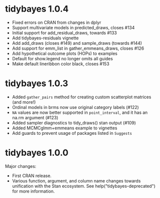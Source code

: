 # tidybayes 1.0.4

* Fixed errors on CRAN from changes in dplyr
* Support multivariate models in predicted_draws, closes #134
* Initial support for add_residual_draws, towards #133
* Add tidybayes-residuals vignette
* Add add_draws (closes #149) and sample_draws (towards #144)
* Add support for emm_list in gather_emmeans_draws, closes #126
* Add hypothetical outcome plots (HOPs) to examples
* Default for show.legend no longer omits all guides
* Make default lineribbon color black, closes #153


# tidybayes 1.0.3

* Added `gather_pairs` method for creating custom scatterplot matrices (and more!) 
* Ordinal models in brms now use original category labels (#122)
* `NA` values are now better supported in `point_interval`, and it has an na.rm argument (#123)
* Added sampler diagnostics to tidy_draws() stan output (#109)
* Added MCMCglmm+emmeans example to vignettes
* Add guards to prevent usage of packages listed in `Suggests`


# tidybayes 1.0.0

Major changes:

* First CRAN release.
* Various function, argument, and column name changes towards unification
with the Stan ecosystem. See help("tidybayes-deprecated") for more information.
